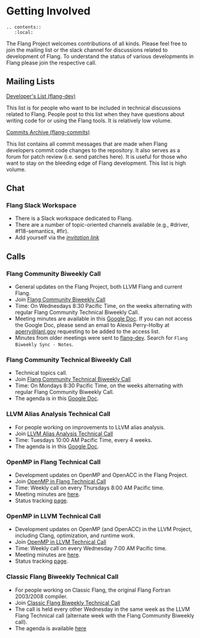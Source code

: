 <!--===- docs/GettingInvolved.md

   Part of the LLVM Project, under the Apache License v2.0 with LLVM Exceptions.
   See https://llvm.org/LICENSE.txt for license information.
   SPDX-License-Identifier: Apache-2.0 WITH LLVM-exception

-->
# Getting Involved

```eval_rst
.. contents::
   :local:
```

The Flang Project welcomes contributions of all kinds.
Please feel free to join the mailing list or the slack channel for discussions related to development of Flang.
To understand the status of various developments in Flang please join the respective call.

## Mailing Lists

[Developer's List (flang-dev)](http://lists.llvm.org/mailman/listinfo/flang-dev)

  This list is for people who want to be included in technical discussions related to Flang. People post to this list when they have questions about writing code
  for or using the Flang tools. It is relatively low volume.


[Commits Archive (flang-commits)](http://lists.llvm.org/pipermail/flang-commits)

  This list contains all commit messages that are made when Flang developers
  commit code changes to the repository. It also serves as a forum for
  patch review (i.e. send patches here). It is useful for those who want to
  stay on the bleeding edge of Flang development. This list is high
  volume.

## Chat

### Flang Slack Workspace

-   There is a Slack workspace dedicated to Flang.
-   There are a number of topic-oriented channels available (e.g., #driver, #f18-semantics, #fir).
-   Add yourself via the *[invitation link](https://join.slack.com/t/flang-compiler/shared_invite/zt-2pcn51lh-VrRQL_YUOkxA_1CEfMGQhw "title")*

## Calls

### Flang Community Biweekly Call

-   General updates on the Flang Project, both LLVM Flang and current Flang.
-   Join [Flang Community Biweekly Call](https://lanl-us.webex.com/lanl-us/j.php?MTID=mdce13c9bd55202e8071d8128fb953614)
-   Time: On Wednesdays 8:30 Pacific Time, on the weeks alternating with regular Flang Community Technical Biweekly Call.
-   Meeting minutes are available in this [Google Doc](https://docs.google.com/document/d/10T-S2J3GrahpG4Ooif93NSTz2zBW0MQc_RlwHi0-afY/edit?usp=sharing).
    If you can not access the Google Doc, please send an email to Alexis Perry-Holby at aperry@lanl.gov requesting to be added to the access list.
-   Minutes from older meetings were sent to [flang-dev](http://lists.llvm.org/mailman/listinfo/flang-dev). Search for `Flang Biweekly Sync - Notes`.

### Flang Community Technical Biweekly Call

-   Technical topics call.
-   Join [Flang Community Technical Biweekly Call](https://bluejeans.com/284530575)
-   Time: On Mondays 8:30 Pacific Time, on the weeks alternating with regular Flang Community Biweekly Call.
-   The agenda is in this [Google Doc](https://docs.google.com/document/d/1Z2U5UAtJ-Dag5wlMaLaW1KRmNgENNAYynJqLW2j2AZQ/).

### LLVM Alias Analysis Technical Call

-   For people working on improvements to LLVM alias analysis.
-   Join [LLVM Alias Analysis Technical Call](https://bluejeans.com/316886064)
-   Time: Tuesdays 10:00 AM Pacific Time, every 4 weeks.
-   The agenda is in this [Google Doc](https://docs.google.com/document/d/1ybwEKDVtIbhIhK50qYtwKsL50K-NvB6LfuBsfepBZ9Y/).

### OpenMP in Flang Technical Call

-   Development updates on OpenMP and OpenACC in the Flang Project.
-   Join [OpenMP in Flang Technical Call](https://bit.ly/39eQW3o)
-   Time: Weekly call on every Thursdays 8:00 AM Pacific time.
-   Meeting minutes are [here](https://docs.google.com/document/d/1yA-MeJf6RYY-ZXpdol0t7YoDoqtwAyBhFLr5thu5pFI).
-   Status tracking [page](https://docs.google.com/spreadsheets/d/1FvHPuSkGbl4mQZRAwCIndvQx9dQboffiD-xD0oqxgU0/edit#gid=0).

### OpenMP in LLVM Technical Call

-   Development updates on OpenMP (and OpenACC) in the LLVM Project, including Clang, optimization, and runtime work.
-   Join [OpenMP in LLVM Technical Call](https://bluejeans.com/544112769//webrtc)
-   Time: Weekly call on every Wednesday 7:00 AM Pacific time.
-   Meeting minutes are [here](https://docs.google.com/document/d/1Tz8WFN13n7yJ-SCE0Qjqf9LmjGUw0dWO9Ts1ss4YOdg/edit).
-   Status tracking [page](https://openmp.llvm.org/docs).

### Classic Flang Biweekly Technical Call

-   For people working on Classic Flang, the original Flang Fortran 2003/2008 compiler.
-   Join [Classic Flang Biweekly Technical Call](https://teams.microsoft.com/l/meetup-join/19%3ameeting_YjM5YjlmNGEtMjA0MS00MTRlLTg5ZjUtOTM1ZGIxOTU2NWQy%40thread.v2)
-   The call is held every other Wednesday in the same week as the LLVM Flang Technical call (alternate week with the Flang Community Biweekly call).
-   The agenda is available [here](https://docs.google.com/document/d/1-OuiKx4d7O6eLEJDBDKSRnSiUO2rgRR-c2Ga4AkrzOI)
